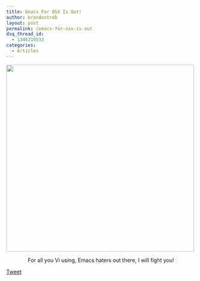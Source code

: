 ```yaml
---
title: Emacs For OSX Is Out!
author: brandontreb
layout: post
permalink: /emacs-for-osx-is-out
dsq_thread_id:
  - 1346310533
categories:
  - Articles
---
```

<p style="text-align: left;">
  <a href="http://emacsformacosx.com/"><img class="size-medium wp-image-769 alignnone" title="Screen shot 2010-01-29 at 2.39.44 PM" src="http://brandontreb.com/wp-content/uploads/2010/01/Screen-shot-2010-01-29-at-2.39.44-PM-500x498.png" alt="" width="500" height="498" /></a>
</p>

<p style="text-align: center;">
  For all you Vi using, Emacs haters out there, I will fight you!
</p>

<div style="">
  <a href="http://twitter.com/share" class="twitter-share-button" data-count="horizontal" data-text="Emacs For OSX Is Out!" data-url="http://brandontreb.com/emacs-for-osx-is-out"  data-via="brandontreb" data-related="brandontreb:">Tweet</a>
</div>